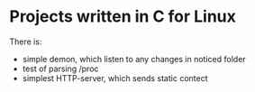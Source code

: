 # Projects written in C for Linux
There is:
- simple demon, which listen to any changes in noticed folder
- test of parsing /proc
- simplest HTTP-server, which sends static contect

